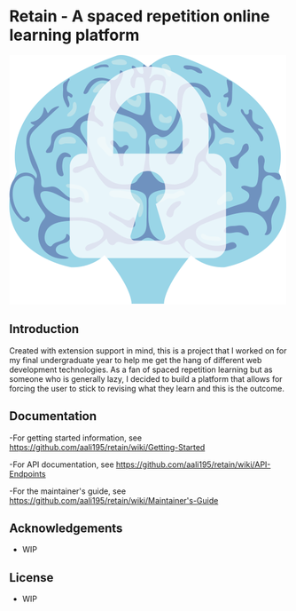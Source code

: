 # Retain - A spaced repetition online learning platform
![Retain Logo](https://github.com/aali195/retain/blob/master/retain/static/img/logo_tr_small.png)

## Introduction
Created with extension support in mind, this is a project that I worked on for my final undergraduate year to help me get the hang of different web development technologies. As a fan of spaced repetition learning but as someone who is generally lazy, I decided to build a platform that allows for forcing the user to stick to revising what they learn and this is the outcome. 

## Documentation
-For getting started information, see https://github.com/aali195/retain/wiki/Getting-Started

-For API documentation, see https://github.com/aali195/retain/wiki/API-Endpoints

-For the maintainer's guide, see https://github.com/aali195/retain/wiki/Maintainer's-Guide

## Acknowledgements
- WIP

## License
- WIP
